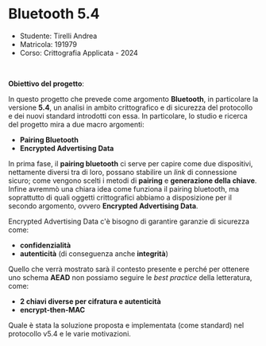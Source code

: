 # Bluetooth 5.4

- Studente:  Tirelli Andrea
- Matricola: 191979
- Corso:     Crittografia Applicata - 2024

<br />

**Obiettivo del progetto**:

In questo progetto che prevede come argomento **Bluetooth**, in particolare la versione **5.4**, un analisi in ambito crittografico e di sicurezza del protocollo e dei nuovi standard introdotti con essa.
In particolare, lo studio e ricerca del progetto mira a due macro argomenti:

- **Pairing Bluetooth**
- **Encrypted Advertising Data**

In prima fase, il **pairing bluetooth** ci serve per capire come due dispositivi, nettamente diversi tra di loro, possano stabilire un *link* di connessione sicuro; come vengono scelti i metodi di **pairing** e **generazione della chiave**.
Infine avremmò una chiara idea come funziona il pairing bluetooth, ma soprattutto di quali oggetti crittografici abbiamo a disposizione per il secondo argomento, ovvero **Encrypted Advertising Data**.

Encrypted Advertising Data c'è bisogno di garantire garanzie di sicurezza come:

- **confidenzialità**
- **autenticità** (di conseguenza anche **integrità**)

Quello che verrà mostrato sarà il contesto presente e perché per ottenere uno schema **AEAD** non possiamo seguire le *best practice* della letteratura, come:

- **2 chiavi diverse per cifratura e autenticità**
- **encrypt-then-MAC**

Quale è stata la soluzione proposta e implementata (come standard) nel protocollo v5.4 e le varie motivazioni.